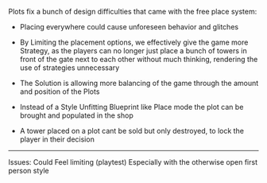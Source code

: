 
Plots fix a bunch of design difficulties that came with the free place system:

- Placing everywhere could cause unforeseen behavior and glitches

- By Limiting the placement options, we effectively give the game more Strategy, as the players can no longer just place a bunch of towers in front of the gate next to each other without much thinking, rendering the use of strategies unnecessary

- The Solution is allowing more balancing of the game through the amount and position of the Plots

- Instead of a Style Unfitting Blueprint like Place mode the plot can be brought and populated in the shop

- A tower placed on a plot cant be sold but only destroyed, to lock the player in their decision

---
Issues: Could Feel limiting (playtest) Especially with the otherwise open first person style